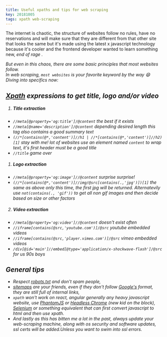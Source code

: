 ```yaml
---
title: Useful xpaths and tips for web scraping
key: 20181005
tags: xpath web-scraping
---
```


The internet is chaotic, the structure of websites follow no rules, have no reservations 
and will make sure that they are different from that other site that looks the same but it's made using the latest x javascript technology  
because it's cooler and the frontend developer wanted to learn something new, <i> end of rage <i>.

But even in this chaos, there are some basic principles that most websites follow.  
In web scraping, `most websites` is your favorite keyword by the way :smile:
Diving into specifics now:

## [Xpath](https://www.w3schools.com/xml/xml_xpath.asp) expressions to get title, logo and/or video
1. ##### Title extraction
* `//meta[@property='og:title']/@content` the best if it exists
* `//meta[@name='description']/@content` depending desired length this tag also contains a good summary text
* `(//*[contains(@*,'content')]//h1 | //*[contains(@*,'content')]//h2)[1]` stay with me! lot of websites use an element 
named `content` to wrap text, it's first header must be a good title
* `//title` game over

1. ##### Logo extraction
* `//meta[@property='og:image']//@content` surprise surprise!
* `(//*[contains(@*,'content')]//img/@src[contains(.,'jpg')])[1]` the same as above only this time, the first jpg will be returned.
Alternatevily use `not(contains(., 'gif'))` to get all non gif images and then decide based on size or other factors

2. ##### Video extraction
* `//meta[@property='og:video']//@content` doesn't exist often
* `//iframe[contains(@src,'youtube.com')]/@src` youtube embedded videos
* `//iframe[contains(@src,'player.vimeo.com')]/@src` vimeo embedded videos
* `/div[@id='main']//embed[@type='application/x-shockwave-flash']/@src` for us 90s boys

## General tips
* Respect [robots.txt](http://www.robotstxt.org/) and don't spam people, 
* [sitemaps](https://en.wikipedia.org/wiki/Site_map) are your friends, even if they don't follow [Google's](https://support.google.com/webmasters/answer/156184?hl=en) format, they are still full of internal links,
* `xpath` won't work on react, angular generally any heavy javascript website, use [PhantomJS](http://phantomjs.org/) or [Headless Chrome](https://developers.google.com/web/updates/2017/04/headless-chrome) (new kid on the block), [Selenium](https://www.seleniumhq.org/) or something equivalent that can
first convert javascript to html and then use xpath. 
* And lastly as this has bitten me a lot in the past, always update your web-scraping machine, along with os security and software updates, ssl certs
will be added.Unless you want to swim into ssl errors.
